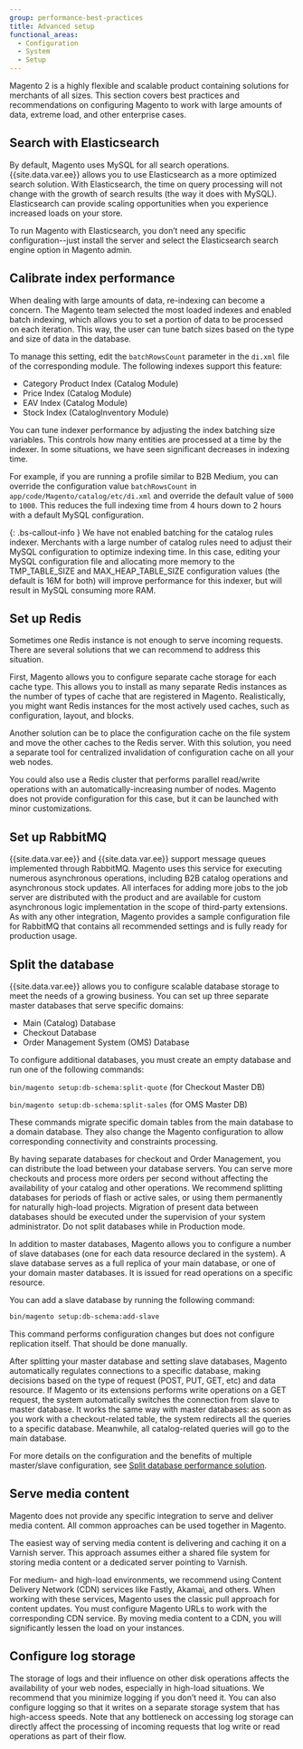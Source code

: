 ```yaml
---
group: performance-best-practices
title: Advanced setup
functional_areas:
  - Configuration
  - System
  - Setup
---
```


Magento 2 is a highly flexible and scalable product containing solutions for merchants of all sizes. This section covers best practices and recommendations on configuring Magento to work with large amounts of data, extreme load, and other enterprise cases.

## Search with Elasticsearch

By default, Magento uses MySQL for all search operations. {{site.data.var.ee}} allows you to use Elasticsearch as a more optimized search solution. With Elasticsearch, the time on query processing will not change with the growth of search results (the way it does with MySQL). Elasticsearch can provide scaling opportunities when you experience increased loads on your store.

To run Magento with Elasticsearch, you don’t need any specific configuration--just install the server and select the Elasticsearch search engine option in Magento admin.

## Calibrate index performance

When dealing with large amounts of data, re-indexing can become a concern. The Magento team selected the most loaded indexes and enabled batch indexing, which  allows you to set a portion of data to be processed on each iteration. This way, the user can tune batch sizes based on the type and size of data in the database.

To manage this setting, edit the `batchRowsCount` parameter in the `di.xml` file of the corresponding module. The following indexes support this feature:

* Category Product Index (Catalog Module)
* Price Index (Catalog Module)
* EAV Index (Catalog Module)
* Stock Index (CatalogInventory Module)

You can tune indexer performance by adjusting the index batching size variables. This controls how many entities are processed at a time by the indexer. In some situations, we have seen significant decreases in indexing time.

For example, if you are running a profile similar to B2B Medium, you can override the configuration value `batchRowsCount` in `app/code/Magento/catalog/etc/di.xml` and override the default value of `5000` to `1000`. This reduces the full indexing time from 4 hours down to 2 hours with a default MySQL configuration.

{: .bs-callout-info }
We have not enabled batching for the catalog rules indexer. Merchants with a large number of catalog rules need to adjust their MySQL configuration to optimize indexing time. In this case, editing your MySQL configuration file and allocating more memory to the TMP_TABLE_SIZE and MAX_HEAP_TABLE_SIZE configuration values (the default is 16M for both) will improve performance for this indexer, but will result in MySQL consuming more RAM.

## Set up Redis

Sometimes one Redis instance is not enough to serve incoming requests. There are several solutions that we can recommend to address this situation.

First, Magento allows you to configure separate cache storage for each cache type. This allows you to install as many separate Redis instances as the number of types of cache that are registered in Magento. Realistically, you might want Redis instances for the most actively used caches, such as configuration, layout, and blocks.

Another solution can be to place the configuration cache on the file system and move the other caches to the Redis server. With this solution, you need a separate tool for centralized invalidation of configuration cache on all your web nodes.

You could also use a Redis cluster that performs parallel read/write operations with an automatically-increasing number of nodes. Magento does not provide configuration for this case, but it can be launched with minor customizations.

## Set up RabbitMQ

{{site.data.var.ee}} and {{site.data.var.ee}} support message queues implemented through RabbitMQ. Magento uses this service for executing numerous asynchronous operations, including B2B catalog operations and asynchronous stock updates. All interfaces for adding more jobs to the job server are distributed with the product and are available for custom asynchronous logic implementation in the scope of third-party extensions. As with any other integration, Magento provides a sample configuration file for RabbitMQ that contains all recommended settings and is fully ready for production usage.

## Split the database

{{site.data.var.ee}} allows you to configure scalable database storage to meet the needs of a growing business. You can set up three separate master databases that serve specific domains:

* Main (Catalog) Database
* Checkout Database
* Order Management System (OMS) Database

To configure additional databases, you must create an empty database and run one of the following commands:

  `bin/magento setup:db-schema:split-quote` (for Checkout Master DB)

  `bin/magento setup:db-schema:split-sales` (for OMS Master DB)

These commands migrate specific domain tables from the main database to a domain database. They also change the Magento configuration to allow corresponding connectivity and constraints processing.

By having separate databases for checkout and Order Management, you can distribute the load between your database servers. You can serve more checkouts and process more orders per second without affecting the availability of your catalog and other operations. We recommend splitting databases for periods of flash or active sales, or using them permanently for naturally high-load projects. Migration of present data between databases should be executed under the supervision of your system administrator.  Do not split databases while in Production mode.

In addition to master databases, Magento allows you to configure a number of slave databases (one for each data resource declared in the system). A slave database serves as a full replica of your main database, or one of your domain master databases. It is issued for read operations on a specific resource.

You can add a slave database by running the following command:

```bash
bin/magento setup:db-schema:add-slave
```

This command performs configuration changes but does not configure replication itself. That should be done manually.

After splitting your master database and setting slave databases, Magento automatically regulates connections to a specific database, making decisions based on the type of request (POST, PUT, GET, etc) and data resource. If Magento or its extensions performs write operations on a GET request, the system automatically switches the connection from slave to master database. It works the same way with master databases: as soon as you work with a checkout-related table, the system redirects all the queries to a specific database. Meanwhile, all catalog-related queries will go to the main database.

For more details on the configuration and the benefits of multiple master/slave configuration, see
[Split database performance solution]({{page.baseurl}}/config-guide/multi-master/multi-master.html).

## Serve media content

Magento does not provide any specific integration to serve and deliver media content. All common approaches can be used together in Magento.

The easiest way of serving media content is delivering and caching it on a Varnish server. This approach assumes either a shared file system for storing media content or a dedicated server pointing to Varnish.

For medium- and high-load environments, we recommend using Content Delivery Network (CDN) services like Fastly, Akamai, and others. When working with these services, Magento uses the classic pull approach for content updates. You must configure Magento URLs to work with the corresponding CDN service. By moving media content to a CDN, you will significantly lessen the load on your instances.

## Configure log storage

The storage of logs and their influence on other disk operations affects the availability of your web nodes, especially in high-load situations. We recommend that you minimize logging if you don’t need it. You can also configure logging so that it writes on a separate storage system that has high-access speeds. Note that any bottleneck on accessing log storage can directly affect the processing of incoming requests that log write or read operations as part of their flow.
